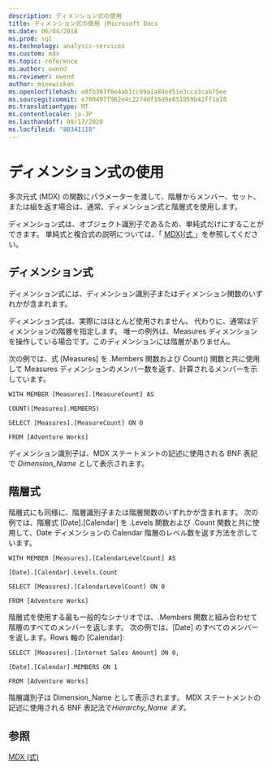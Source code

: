 ```yaml
---
description: ディメンション式の使用
title: ディメンション式の使用 |Microsoft Docs
ms.date: 06/04/2018
ms.prod: sql
ms.technology: analysis-services
ms.custom: mdx
ms.topic: reference
ms.author: owend
ms.reviewer: owend
author: minewiskan
ms.openlocfilehash: e8fb367f0e4ab1cc99a1a84ed51e3cca3cab75ee
ms.sourcegitcommit: e700497f962e4c2274df16d9e651059b42ff1a10
ms.translationtype: MT
ms.contentlocale: ja-JP
ms.lasthandoff: 08/17/2020
ms.locfileid: "88341118"
---
```

# <a name="using-dimension-expressions"></a>ディメンション式の使用


  多次元式 (MDX) の関数にパラメーターを渡して、階層からメンバー、セット、または組を返す場合は、通常、ディメンション式と階層式を使用します。  
  
 ディメンション式は、オブジェクト識別子であるため、単純式だけにすることができます。 単純式と複合式の説明については、「 [MDX&#41;&#40;式 ](../mdx/expressions-mdx.md) 」を参照してください。  
  
## <a name="dimension-expressions"></a>ディメンション式  
 ディメンション式には、ディメンション識別子またはディメンション関数のいずれかが含まれます。  
  
 ディメンション式は、実際にはほとんど使用されません。 代わりに、通常はディメンションの階層を指定します。 唯一の例外は、Measures ディメンションを操作している場合です。このディメンションには階層がありません。  
  
 次の例では、式 [Measures] を .Members 関数および Count() 関数と共に使用して Measures ディメンションのメンバー数を返す、計算されるメンバーを示しています。  
  
 `WITH MEMBER [Measures].[MeasureCount] AS`  
  
 `COUNT([Measures].MEMBERS)`  
  
 `SELECT [Measures].[MeasureCount] ON 0`  
  
 `FROM [Adventure Works]`  
  
 ディメンション識別子は、MDX ステートメントの記述に使用される BNF 表記で *Dimension_Name* として表示されます。  
  
## <a name="hierarchy-expressions"></a>階層式  
 階層式にも同様に、階層識別子または階層関数のいずれかが含まれます。 次の例では、階層式 [Date].[Calendar] を .Levels 関数および .Count 関数と共に使用して、Date ディメンションの Calendar 階層のレベル数を返す方法を示しています。  
  
 `WITH MEMBER [Measures].[CalendarLevelCount] AS`  
  
 `[Date].[Calendar].Levels.Count`  
  
 `SELECT [Measures].[CalendarLevelCount] ON 0`  
  
 `FROM [Adventure Works]`  
  
 階層式を使用する最も一般的なシナリオでは、.Members 関数と組み合わせて階層のすべてのメンバーを返します。 次の例では、[Date] のすべてのメンバーを返します。Rows 軸の [Calendar]:  
  
 `SELECT [Measures].[Internet Sales Amount] ON 0,`  
  
 `[Date].[Calendar].MEMBERS ON 1`  
  
 `FROM [Adventure Works]`  
  
 階層識別子は Dimension_Name として表示されます。 MDX ステートメントの記述に使用される BNF 表記法で*Hierarchy_Name ます。*  
  
## <a name="see-also"></a>参照  
 [MDX &#40;式&#41;](../mdx/expressions-mdx.md)  
  
  

